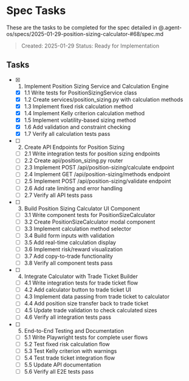 # Spec Tasks

These are the tasks to be completed for the spec detailed in @.agent-os/specs/2025-01-29-position-sizing-calculator-#68/spec.md

> Created: 2025-01-29
> Status: Ready for Implementation

## Tasks

- [x] 1. Implement Position Sizing Service and Calculation Engine
  - [x] 1.1 Write tests for PositionSizingService class
  - [x] 1.2 Create services/position_sizing.py with calculation methods
  - [x] 1.3 Implement fixed risk calculation method
  - [x] 1.4 Implement Kelly criterion calculation method
  - [x] 1.5 Implement volatility-based sizing method
  - [x] 1.6 Add validation and constraint checking
  - [x] 1.7 Verify all calculation tests pass

- [ ] 2. Create API Endpoints for Position Sizing
  - [ ] 2.1 Write integration tests for position sizing endpoints
  - [ ] 2.2 Create api/position_sizing.py router
  - [ ] 2.3 Implement POST /api/position-sizing/calculate endpoint
  - [ ] 2.4 Implement GET /api/position-sizing/methods endpoint
  - [ ] 2.5 Implement POST /api/position-sizing/validate endpoint
  - [ ] 2.6 Add rate limiting and error handling
  - [ ] 2.7 Verify all API tests pass

- [ ] 3. Build Position Sizing Calculator UI Component
  - [ ] 3.1 Write component tests for PositionSizeCalculator
  - [ ] 3.2 Create PositionSizeCalculator modal component
  - [ ] 3.3 Implement calculation method selector
  - [ ] 3.4 Build form inputs with validation
  - [ ] 3.5 Add real-time calculation display
  - [ ] 3.6 Implement risk/reward visualization
  - [ ] 3.7 Add copy-to-trade functionality
  - [ ] 3.8 Verify all component tests pass

- [ ] 4. Integrate Calculator with Trade Ticket Builder
  - [ ] 4.1 Write integration tests for trade ticket flow
  - [ ] 4.2 Add calculator button to trade ticket UI
  - [ ] 4.3 Implement data passing from trade ticket to calculator
  - [ ] 4.4 Add position size transfer back to trade ticket
  - [ ] 4.5 Update trade validation to check calculated sizes
  - [ ] 4.6 Verify all integration tests pass

- [ ] 5. End-to-End Testing and Documentation
  - [ ] 5.1 Write Playwright tests for complete user flows
  - [ ] 5.2 Test fixed risk calculation flow
  - [ ] 5.3 Test Kelly criterion with warnings
  - [ ] 5.4 Test trade ticket integration flow
  - [ ] 5.5 Update API documentation
  - [ ] 5.6 Verify all E2E tests pass